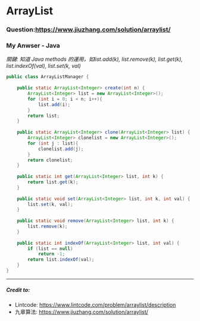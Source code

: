 # ArrayList
### Question:https://www.jiuzhang.com/solution/arraylist/


### My Anwser - Java
*關鍵: 知道 Java methods 的運用，如list.add(k), list.remove(k), list.get(k), list.indexOf(val), list.set(k, val)*
```Java
public class ArrayListManager {
 
    public static ArrayList<Integer> create(int n) {
        ArrayList<Integer> list = new ArrayList<Integer>();
        for (int i = 0; i < n; i++){
            list.add(i);
        }
        return list;
    }
    
    public static ArrayList<Integer> clone(ArrayList<Integer> list) {
        ArrayList<Integer> clonelist = new ArrayList<Integer>();
        for (int j : list){
            clonelist.add(j);
        }
        return clonelist;
    }
    
    public static int get(ArrayList<Integer> list, int k) {
        return list.get(k);
    }
    
    public static void set(ArrayList<Integer> list, int k, int val) {
        list.set(k, val);
    }
    
    public static void remove(ArrayList<Integer> list, int k) {
        list.remove(k);
    }
    
    public static int indexOf(ArrayList<Integer> list, int val) {
        if (list == null)
            return -1;
        return list.indexOf(val);
    }
}
```



***

##### Credit to:
* Lintcode: https://www.lintcode.com/problem/arraylist/description
* 九章算法: https://www.jiuzhang.com/solution/arraylist/
